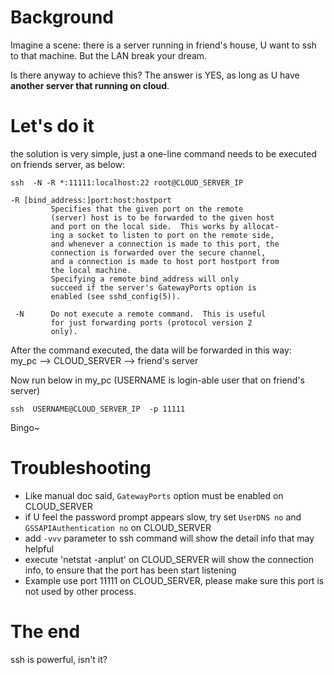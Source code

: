 # Background
Imagine a scene: there is a server running in friend's house, U want to ssh to that machine. But the LAN break your dream.

Is there anyway to achieve this? The answer is YES, as long as U have **another server that running on cloud**.


# Let's do it

the solution is very simple, just a one-line command needs to be executed on friends server, as below:
```
ssh  -N -R *:11111:localhost:22 root@CLOUD_SERVER_IP
```

>>>

    -R [bind_address:]port:host:hostport
             Specifies that the given port on the remote
             (server) host is to be forwarded to the given host
             and port on the local side.  This works by allocat‐
             ing a socket to listen to port on the remote side,
             and whenever a connection is made to this port, the
             connection is forwarded over the secure channel,
             and a connection is made to host port hostport from
             the local machine.
             Specifying a remote bind_address will only
             succeed if the server's GatewayPorts option is
             enabled (see sshd_config(5)).

     -N      Do not execute a remote command.  This is useful
             for just forwarding ports (protocol version 2
             only).


>>>

After the command executed, the data will  be forwarded in this way:    
my_pc --> CLOUD_SERVER --> friend's server

Now run below in my_pc (USERNAME is login-able user that on friend's server)
```
ssh  USERNAME@CLOUD_SERVER_IP  -p 11111 
```

Bingo~

# Troubleshooting
- Like manual doc said, `GatewayPorts` option must be enabled on CLOUD_SERVER
- if U feel the password prompt appears slow,  try set `UserDNS no` and `GSSAPIAuthentication no` on CLOUD_SERVER
- add `-vvv` parameter to ssh command will show the detail info that may helpful
- execute  'netstat -anplut' on CLOUD_SERVER will show the connection info, to ensure that the port has been start listening
- Example use port 11111  on CLOUD_SERVER, please make sure this port is not used by other process. 

# The end
ssh is powerful, isn't it?
